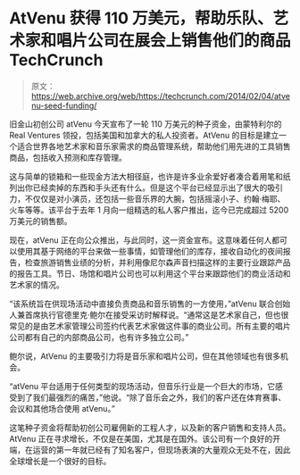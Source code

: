 # AtVenu 获得 110 万美元，帮助乐队、艺术家和唱片公司在展会上销售他们的商品 TechCrunch

> 原文：<https://web.archive.org/web/https://techcrunch.com/2014/02/04/atvenu-seed-funding/>

旧金山初创公司 atVenu 今天宣布了一轮 110 万美元的种子资金，由蒙特利尔的 Real Ventures 领投，包括美国和加拿大的私人投资者。AtVenu 的目标是建立一个适合世界各地艺术家和音乐家需求的商品管理系统，帮助他们用先进的工具销售商品，包括收入预测和库存管理。

这与简单的锁箱和一些现金方法大相径庭，也许是许多业余爱好者凑合着用笔和纸列出你已经卖掉的东西和手头还有什么。但是这个平台已经显示出了很大的吸引力，不仅仅是对小演员，还包括一些音乐界的大腕，包括摇滚小子、约翰·梅耶、火车等等。该平台于去年 1 月向一组精选的私人客户推出，迄今已完成超过 5200 万美元的销售额。

现在，atVenu 正在向公众推出，与此同时，这一资金宣布。这意味着任何人都可以使用其基于网络的平台来做一些事情，如管理他们的库存，接收自动化的夜间报告，检查旅游销售业绩的分析，并利用像尼尔森声音扫描这样的主要行业跟踪产品的报告工具。节日、场馆和唱片公司也可以利用这个平台来跟踪他们的商业活动和艺术家的情况。

“该系统旨在供现场活动中直接负责商品和音乐销售的一方使用，”atVenu 联合创始人兼首席执行官德里克·鲍尔在接受采访时解释说。“通常这是艺术家自己，但也很常见的是由艺术家管理公司签约代表艺术家做这件事的商业公司。所有主要的唱片公司都有自己的内部商品公司，也有许多独立公司。”

鲍尔说，AtVenu 的主要吸引力将是音乐家和唱片公司，但在其他领域也有很多机会。

“atVenu 平台适用于任何类型的现场活动，但音乐行业是一个巨大的市场，它感受到了我们最强烈的痛苦，”他说。“除了音乐会之外，我们的客户还在体育赛事、会议和其他场合使用 atVenu。”

这笔种子资金将帮助初创公司雇佣新的工程人才，以及新的客户销售和支持人员。AtVenu 正在寻求增长，不仅是在美国，尤其是在国外。该公司有一个良好的开端，在运营的第一年就已经有了知名客户，但现场表演的大量观众无处不在，因此全球增长是一个很好的目标。